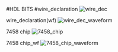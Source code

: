 #HDL BITS
#wire_declaration
![wire_dec](https://github.com/user-attachments/assets/5e4ca048-704f-4afc-94dd-e5acf6acc647)

wire_declaration(wf)
![wire_dec_waveform](https://github.com/user-attachments/assets/daafd08f-1fce-4f65-a31e-6e8b811da23e)

7458 chip
![7458_chip](https://github.com/user-attachments/assets/8ea0e1bb-558b-4f6d-96f2-41816a3092e0)

7458 chip_wf
![7458_chip_waveform](https://github.com/user-attachments/assets/6aaad3a5-5bfe-4e86-8b44-fa051fa92715)
